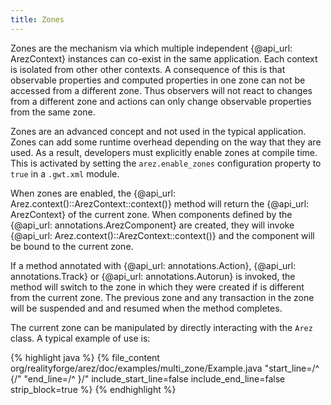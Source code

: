 ```yaml
---
title: Zones
---
```


Zones are the mechanism via which multiple independent {@api_url: ArezContext} instances
can co-exist in the same application. Each context is isolated from other other contexts. A consequence of
this is that observable properties and computed properties in one zone can not be accessed from a different
zone. Thus observers will not react to changes from a different zone and actions can only change observable
properties from the same zone.

Zones are an advanced concept and not used in the typical application. Zones can add some runtime overhead
depending on the way that they are used. As a result, developers must explicitly enable zones at compile time.
This is activated by setting the `arez.enable_zones` configuration property to `true` in a `.gwt.xml` module.

When zones are enabled, the {@api_url: Arez.context()::ArezContext::context()} method will return the
{@api_url: ArezContext} of the current zone. When components defined by the {@api_url: annotations.ArezComponent}
are created, they will invoke {@api_url: Arez.context()::ArezContext::context()} and the component will be bound
to the current zone.

If a method annotated with {@api_url: annotations.Action}, {@api_url: annotations.Track} or
{@api_url: annotations.Autorun} is invoked, the method will switch to the zone in which they were created if is
different from the current zone. The previous zone and any transaction in the zone will be suspended and and
resumed when the method completes.

The current zone can be manipulated by directly interacting with the `Arez` class. A typical example of use is:

{% highlight java %}
{% file_content org/realityforge/arez/doc/examples/multi_zone/Example.java "start_line=/^  {/" "end_line=/^  }/" include_start_line=false include_end_line=false strip_block=true %}
{% endhighlight %}
